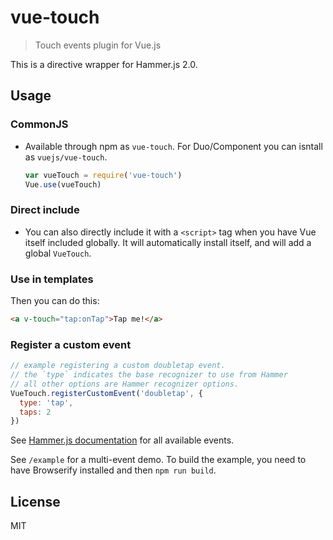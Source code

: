 # vue-touch

> Touch events plugin for Vue.js

This is a directive wrapper for Hammer.js 2.0.

## Usage

### CommonJS

- Available through npm as `vue-touch`. For Duo/Component you can isntall as `vuejs/vue-touch`.

  ``` js
  var vueTouch = require('vue-touch')
  Vue.use(vueTouch)
  ```

### Direct include

- You can also directly include it with a `<script>` tag when you have Vue itself included globally. It will automatically install itself, and will add a global `VueTouch`.

### Use in templates

Then you can do this:

``` html
<a v-touch="tap:onTap">Tap me!</a>
```

### Register a custom event

``` js
// example registering a custom doubletap event.
// the `type` indicates the base recognizer to use from Hammer
// all other options are Hammer recognizer options.
VueTouch.registerCustomEvent('doubletap', {
  type: 'tap',
  taps: 2
})
```

See [Hammer.js documentation](http://hammerjs.github.io/getting-started/) for all available events.

See `/example` for a multi-event demo. To build the example, you need to have Browserify installed and then `npm run build`.

## License

MIT